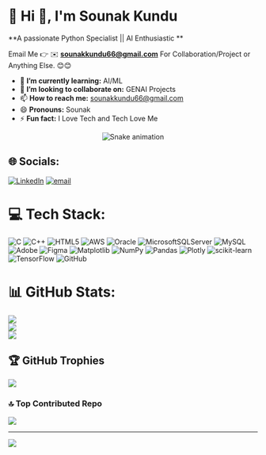 # 💫 Hi 👋, I'm Sounak Kundu
**A passionate Python Specialist || AI Enthusiastic **

Email Me 👉 ✉️ **sounakkundu66@gmail.com** For Collaboration/Project or Anything Else. 😊😊

- 🌱 **I’m currently learning:** AI/ML
- 👯 **I’m looking to collaborate on:** GENAI Projects
- 📫 **How to reach me:** sounakkundu66@gmail.com
- 😄 **Pronouns:** Sounak
- ⚡ **Fun fact:** I Love Tech and Tech Love Me
<!-- Snake Game Repo View -->

<div align="center">
  <img src="https://profile-readme-generator.com/assets/snake.svg" alt="Snake animation" />
</div>

## 🌐 Socials:
[![LinkedIn](https://img.shields.io/badge/LinkedIn-%230077B5.svg?logo=linkedin&logoColor=white)](https://linkedin.com/in/www.linkedin.com/in/sounak-kundu-86046a306) [![email](https://img.shields.io/badge/Email-D14836?logo=gmail&logoColor=white)](mailto:sounakkundu66@gmail.com) 

# 💻 Tech Stack:
![C](https://img.shields.io/badge/c-%2300599C.svg?style=for-the-badge&logo=c&logoColor=white) ![C++](https://img.shields.io/badge/c++-%2300599C.svg?style=for-the-badge&logo=c%2B%2B&logoColor=white) ![HTML5](https://img.shields.io/badge/html5-%23E34F26.svg?style=for-the-badge&logo=html5&logoColor=white) ![AWS](https://img.shields.io/badge/AWS-%23FF9900.svg?style=for-the-badge&logo=amazon-aws&logoColor=white) ![Oracle](https://img.shields.io/badge/Oracle-F80000?style=for-the-badge&logo=oracle&logoColor=white) ![MicrosoftSQLServer](https://img.shields.io/badge/Microsoft%20SQL%20Server-CC2927?style=for-the-badge&logo=microsoft%20sql%20server&logoColor=white) ![MySQL](https://img.shields.io/badge/mysql-4479A1.svg?style=for-the-badge&logo=mysql&logoColor=white) ![Adobe](https://img.shields.io/badge/adobe-%23FF0000.svg?style=for-the-badge&logo=adobe&logoColor=white) ![Figma](https://img.shields.io/badge/figma-%23F24E1E.svg?style=for-the-badge&logo=figma&logoColor=white) ![Matplotlib](https://img.shields.io/badge/Matplotlib-%23ffffff.svg?style=for-the-badge&logo=Matplotlib&logoColor=black) ![NumPy](https://img.shields.io/badge/numpy-%23013243.svg?style=for-the-badge&logo=numpy&logoColor=white) ![Pandas](https://img.shields.io/badge/pandas-%23150458.svg?style=for-the-badge&logo=pandas&logoColor=white) ![Plotly](https://img.shields.io/badge/Plotly-%233F4F75.svg?style=for-the-badge&logo=plotly&logoColor=white) ![scikit-learn](https://img.shields.io/badge/scikit--learn-%23F7931E.svg?style=for-the-badge&logo=scikit-learn&logoColor=white) ![TensorFlow](https://img.shields.io/badge/TensorFlow-%23FF6F00.svg?style=for-the-badge&logo=TensorFlow&logoColor=white) ![GitHub](https://img.shields.io/badge/github-%23121011.svg?style=for-the-badge&logo=github&logoColor=white)
# 📊 GitHub Stats:
![](https://github-readme-stats.vercel.app/api?username=Sounak-Kundu&theme=dracula&hide_border=false&include_all_commits=true&count_private=false)<br/>
![](https://nirzak-streak-stats.vercel.app/?user=Sounak-Kundu&theme=dracula&hide_border=false)<br/>
![](https://github-readme-stats.vercel.app/api/top-langs/?username=Sounak-Kundu&theme=dracula&hide_border=false&include_all_commits=true&count_private=false&layout=compact)

## 🏆 GitHub Trophies
![](https://github-profile-trophy.vercel.app/?username=Sounak-Kundu&theme=radical&no-frame=false&no-bg=false&margin-w=4)

### 🔝 Top Contributed Repo
![](https://github-contributor-stats.vercel.app/api?username=Sounak-Kundu&limit=5&theme=dark&combine_all_yearly_contributions=true)

---
[![](https://visitcount.itsvg.in/api?id=Sounak-Kundu&icon=0&color=0)](https://visitcount.itsvg.in)

<!-- Proudly created with GPRM ( https://gprm.itsvg.in ) -->
